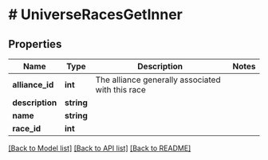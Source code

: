 # # UniverseRacesGetInner

## Properties

Name | Type | Description | Notes
------------ | ------------- | ------------- | -------------
**alliance_id** | **int** | The alliance generally associated with this race |
**description** | **string** |  |
**name** | **string** |  |
**race_id** | **int** |  |

[[Back to Model list]](../../README.md#models) [[Back to API list]](../../README.md#endpoints) [[Back to README]](../../README.md)
